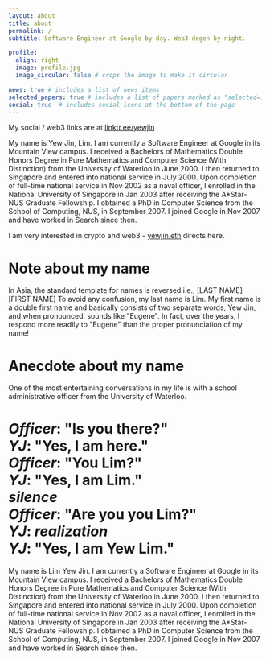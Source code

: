 ```yaml
---
layout: about
title: about
permalink: /
subtitle: Software Engineer at Google by day. Web3 degen by night.

profile:
  align: right
  image: profile.jpg
  image_circular: false # crops the image to make it circular

news: true # includes a list of news items
selected_papers: true # includes a list of papers marked as "selected={true}"
social: true  # includes social icons at the bottom of the page
---
```


My social / web3 links are at [linktr.ee/yewjin](https://linktr.ee/yewjin)

My name is Yew Jin, Lim. I am currently a Software Engineer at Google in its Mountain View campus. I received a Bachelors of Mathematics Double Honors Degree in Pure Mathematics and Computer Science (With Distinction) from the University of Waterloo in June 2000. I then returned to Singapore and entered into national service in July 2000. Upon completion of full-time national service in Nov 2002 as a naval officer, I enrolled in the National University of Singapore in Jan 2003 after receiving the A*Star-NUS Graduate Fellowship. I obtained a PhD in Computer Science from the School of Computing, NUS, in September 2007. I joined Google in Nov 2007 and have worked in Search since then.

I am very interested in crypto and web3 - [yewjin.eth](https://app.ens.domains/name/yewjin.eth) directs here.

# Note about my name
In Asia, the standard template for names is reversed
i.e., [LAST NAME] [FIRST NAME]
To avoid any confusion, my last name is Lim. My first name is a double first name and basically consists of two separate words, Yew Jin, and when pronounced, sounds like "Eugene". In fact, over the years, I respond more readily to "Eugene" than the proper pronunciation of my name!

# Anecdote about my name
One of the most entertaining conversations in my life is with a school administrative officer from the University of Waterloo.

_Officer_: "Is you there?"<br>
_YJ_: "Yes, I am here."<br>
_Officer_: "You Lim?"<br>
_YJ_: "Yes, I am Lim."<br>
_silence_<br>
_Officer_: "Are you you Lim?"<br>
_YJ_: _realization_<br>
_YJ_: "Yes, I am Yew Lim."
=======
My name is Lim Yew Jin. I am currently a Software Engineer at Google in its Mountain View campus. I received a Bachelors of Mathematics Double Honors Degree in Pure Mathematics and Computer Science (With Distinction) from the University of Waterloo in June 2000. I then returned to Singapore and entered into national service in July 2000. Upon completion of full-time national service in Nov 2002 as a naval officer, I enrolled in the National University of Singapore in Jan 2003 after receiving the A*Star-NUS Graduate Fellowship. I obtained a PhD in Computer Science from the School of Computing, NUS, in September 2007. I joined Google in Nov 2007 and have worked in Search since then.
